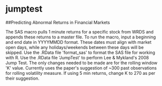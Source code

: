 # jumptest
##Predicting Abnormal Returns in Financial Markets

The SAS macro pulls 1 minute returns for a specific stock from WRDS and appends these returns to a master file. To run the macro, input a beginning and end date in YYYYMMDD format. These dates must align with market open days, while any holidays/weekends between these days will be skipped. 
Use the .RData file 'format_sas' to format the SAS file for working with R.
Use the .RData file 'JumpTest' to perform Lee & Mykland's 2008 Jump Test. The only changes needed to be made are for the rolling window 'K' value. Currently uses the paper's suggestion of ~300 past observations for rolling volatility measure. If using 5 min returns, change K to 270 as per their suggestion. 
